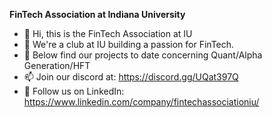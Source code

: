 **FinTech Association at Indiana University**

- 👋 Hi, this is the FinTech Association at IU
- 👀 We're a club at IU building a passion for FinTech.
- 🌱 Below find our projects to date concerning Quant/Alpha Generation/HFT
- 📫 Join our discord at: https://discord.gg/UQat397Q
- 💼 Follow us on LinkedIn: https://www.linkedin.com/company/fintechassociationiu/

<!---
FinTechIU/FinTechIU is a ✨ special ✨ repository because its `README.md` (this file) appears on your GitHub profile.
You can click the Preview link to take a look at your changes.
--->
